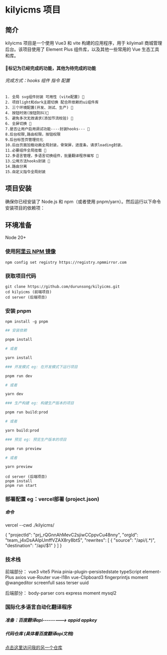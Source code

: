 # kilyicms 项目

## 简介

kilyicms 项目是一个使用 Vue3 和 vite 构建的应用程序，用于 kilyimall 商城管理后台。该项目使用了 Element Plus 组件库，以及其他一些常用的 Vue 生态工具和库。

#### 🎈标记为已经完成的功能，其他为待完成的功能
###### 完成方式：hooks 组件  指令 配置 
```
1. 全局 svg组件封装 可用性 (vite配置) 🎈
2. 项目light和dark主题切换 配合所依赖的ui组件库
3. 三个环境配置(开发、测试、生产) 🎈
4. 按钮时效(按钮防抖)🎈
5. 避免多次无效请求(添加节流校验) 🎈
6. 全屏切换 🎈
7.是否让用户启用调试功能----封装hooks--- 🎈
8.后台权限,路由权限，按钮权限
9.后台标签页管理优化
10.后台页面加载动画全局封装，骨架屏，进度条，请求loading封装，
11.必要组件全局挂载 🎈
12.多语言管理，多语言切换组件，批量翻译程序编写 🎈
13.公用方法hooks封装 🎈
14.路由分离
15.自定义指令全局封装
```

## 项目安装

确保你已经安装了 Node.js 和 npm（或者使用 pnpm/yarn）。然后运行以下命令安装项目的依赖项：

## 环境准备

Node 20+

### 使用[阿里云 NPM 镜像](https://www.npmmirror.com/)

```
npm config set registry https://registry.npmmirror.com
```

### 获取项目代码

```
git clone https://github.com/durunsong/kilyicms.git
cd kilyicms (前端项目)
cd server (后端项目)
```

### 安装 pnpm

```
npm install -g pnpm
```
```bash
## 安装依赖

pnpm install

# 或者

yarn install

### 开发模式 eg: 在开发模式下运行项目

pnpm run dev

# 或者

yarn dev

### 生产构建 eg: 构建生产版本的项目

pnpm run build:prod

# 或者

yarn build:prod

### 预览 eg: 预览生产版本的项目

pnpm run preview

# 或者

yarn preview

```

```
cd server (后端项目)
pnpm install
pnpm run start
```

###  部署配置  eg：vercel部署 (project.json)
##### 命令
vercel --cwd ./kilyicms/

{
  "projectId": "prj_rQGnnAhMevC2sjiwCCppvCu48nny",
  "orgId": "team_j4xDsAAIpUmffVZAX8ry8btS",
  "rewrites": [
    { "source": "/api/(.*)", "destination": "/api/$1" }
  ]
}


### 技术栈

前端部分：
vue3
vite5
Pinia
pinia-plugin-persistedstate
typeScript
element-Plus
axios
vue-Router
vue-I18n
vue-Clipboard3
fingerprintjs
moment
@wangeditor
screenfull
sass
terser
uuid

后端部分：
body-parser
cors
express
moment
mysql2


### 国际化多语言自动化翻译程序
##### 准备：百度翻译api---------> appid appkey
##### 代码仓库 (具体看百度翻译api文档)

[点击这里访问我的另一个仓库](https://github.com/durunsong/Baidu-trans.git)
